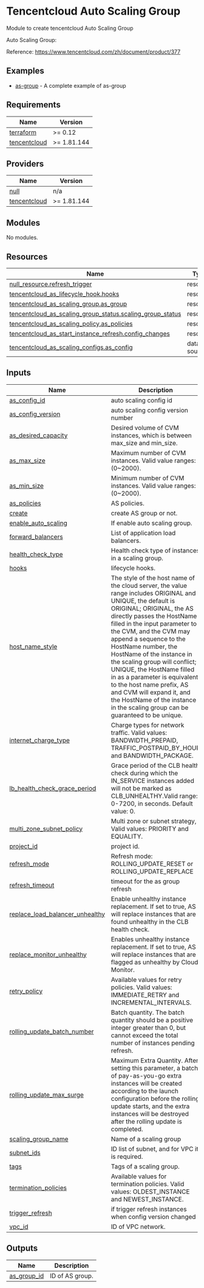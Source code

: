 # Tencentcloud Auto Scaling Group

Module to create tencentcloud Auto Scaling Group

Auto Scaling Group:

Reference: https://www.tencentcloud.com/zh/document/product/377

## Examples
- [as-group](../../../examples/as-group) - A complete example of as-group
## Requirements

| Name | Version |
|------|---------|
| <a name="requirement_terraform"></a> [terraform](#requirement\_terraform) | >= 0.12 |
| <a name="requirement_tencentcloud"></a> [tencentcloud](#requirement\_tencentcloud) | >= 1.81.144 |

## Providers

| Name | Version |
|------|---------|
| <a name="provider_null"></a> [null](#provider\_null) | n/a |
| <a name="provider_tencentcloud"></a> [tencentcloud](#provider\_tencentcloud) | >= 1.81.144 |

## Modules

No modules.

## Resources

| Name | Type |
|------|------|
| [null_resource.refresh_trigger](https://registry.terraform.io/providers/hashicorp/null/latest/docs/resources/resource) | resource |
| [tencentcloud_as_lifecycle_hook.hooks](https://registry.terraform.io/providers/tencentcloudstack/tencentcloud/latest/docs/resources/as_lifecycle_hook) | resource |
| [tencentcloud_as_scaling_group.as_group](https://registry.terraform.io/providers/tencentcloudstack/tencentcloud/latest/docs/resources/as_scaling_group) | resource |
| [tencentcloud_as_scaling_group_status.scaling_group_status](https://registry.terraform.io/providers/tencentcloudstack/tencentcloud/latest/docs/resources/as_scaling_group_status) | resource |
| [tencentcloud_as_scaling_policy.as_policies](https://registry.terraform.io/providers/tencentcloudstack/tencentcloud/latest/docs/resources/as_scaling_policy) | resource |
| [tencentcloud_as_start_instance_refresh.config_changes](https://registry.terraform.io/providers/tencentcloudstack/tencentcloud/latest/docs/resources/as_start_instance_refresh) | resource |
| [tencentcloud_as_scaling_configs.as_config](https://registry.terraform.io/providers/tencentcloudstack/tencentcloud/latest/docs/data-sources/as_scaling_configs) | data source |

## Inputs

| Name | Description | Type | Default | Required |
|------|-------------|------|---------|:--------:|
| <a name="input_as_config_id"></a> [as\_config\_id](#input\_as\_config\_id) | auto scaling config id | `string` | `""` | no |
| <a name="input_as_config_version"></a> [as\_config\_version](#input\_as\_config\_version) | auto scaling config version number | `string` | `""` | no |
| <a name="input_as_desired_capacity"></a> [as\_desired\_capacity](#input\_as\_desired\_capacity) | Desired volume of CVM instances, which is between max\_size and min\_size. | `number` | `0` | no |
| <a name="input_as_max_size"></a> [as\_max\_size](#input\_as\_max\_size) | Maximum number of CVM instances. Valid value ranges: (0~2000). | `number` | `3` | no |
| <a name="input_as_min_size"></a> [as\_min\_size](#input\_as\_min\_size) | Minimum number of CVM instances. Valid value ranges: (0~2000). | `number` | `1` | no |
| <a name="input_as_policies"></a> [as\_policies](#input\_as\_policies) | AS policies. | `any` | `{}` | no |
| <a name="input_create"></a> [create](#input\_create) | create AS group or not. | `bool` | `true` | no |
| <a name="input_enable_auto_scaling"></a> [enable\_auto\_scaling](#input\_enable\_auto\_scaling) | If enable auto scaling group. | `bool` | `true` | no |
| <a name="input_forward_balancers"></a> [forward\_balancers](#input\_forward\_balancers) | List of application load balancers. | `any` | `[]` | no |
| <a name="input_health_check_type"></a> [health\_check\_type](#input\_health\_check\_type) | Health check type of instances in a scaling group. | `string` | `null` | no |
| <a name="input_hooks"></a> [hooks](#input\_hooks) | lifecycle hooks. | `any` | `{}` | no |
| <a name="input_host_name_style"></a> [host\_name\_style](#input\_host\_name\_style) | The style of the host name of the cloud server, the value range includes ORIGINAL and UNIQUE, the default is ORIGINAL; ORIGINAL, the AS directly passes the HostName filled in the input parameter to the CVM, and the CVM may append a sequence to the HostName number, the HostName of the instance in the scaling group will conflict; UNIQUE, the HostName filled in as a parameter is equivalent to the host name prefix, AS and CVM will expand it, and the HostName of the instance in the scaling group can be guaranteed to be unique. | `string` | `"UNIQUE"` | no |
| <a name="input_internet_charge_type"></a> [internet\_charge\_type](#input\_internet\_charge\_type) | Charge types for network traffic. Valid values: BANDWIDTH\_PREPAID, TRAFFIC\_POSTPAID\_BY\_HOUR and BANDWIDTH\_PACKAGE. | `string` | `"TRAFFIC_POSTPAID_BY_HOUR"` | no |
| <a name="input_lb_health_check_grace_period"></a> [lb\_health\_check\_grace\_period](#input\_lb\_health\_check\_grace\_period) | Grace period of the CLB health check during which the IN\_SERVICE instances added will not be marked as CLB\_UNHEALTHY.Valid range: 0-7200, in seconds. Default value: 0. | `number` | `0` | no |
| <a name="input_multi_zone_subnet_policy"></a> [multi\_zone\_subnet\_policy](#input\_multi\_zone\_subnet\_policy) | Multi zone or subnet strategy, Valid values: PRIORITY and EQUALITY. | `string` | `"EQUALITY"` | no |
| <a name="input_project_id"></a> [project\_id](#input\_project\_id) | project id. | `number` | `0` | no |
| <a name="input_refresh_mode"></a> [refresh\_mode](#input\_refresh\_mode) | Refresh mode: ROLLING\_UPDATE\_RESET or ROLLING\_UPDATE\_REPLACE | `string` | `"ROLLING_UPDATE_RESET"` | no |
| <a name="input_refresh_timeout"></a> [refresh\_timeout](#input\_refresh\_timeout) | timeout for the as group refresh | `string` | `"20m"` | no |
| <a name="input_replace_load_balancer_unhealthy"></a> [replace\_load\_balancer\_unhealthy](#input\_replace\_load\_balancer\_unhealthy) | Enable unhealthy instance replacement. If set to true, AS will replace instances that are found unhealthy in the CLB health check. | `bool` | `true` | no |
| <a name="input_replace_monitor_unhealthy"></a> [replace\_monitor\_unhealthy](#input\_replace\_monitor\_unhealthy) | Enables unhealthy instance replacement. If set to true, AS will replace instances that are flagged as unhealthy by Cloud Monitor. | `bool` | `false` | no |
| <a name="input_retry_policy"></a> [retry\_policy](#input\_retry\_policy) | Available values for retry policies. Valid values: IMMEDIATE\_RETRY and INCREMENTAL\_INTERVALS. | `string` | `"IMMEDIATE_RETRY"` | no |
| <a name="input_rolling_update_batch_number"></a> [rolling\_update\_batch\_number](#input\_rolling\_update\_batch\_number) | Batch quantity. The batch quantity should be a positive integer greater than 0, but cannot exceed the total number of instances pending refresh. | `number` | `1` | no |
| <a name="input_rolling_update_max_surge"></a> [rolling\_update\_max\_surge](#input\_rolling\_update\_max\_surge) | Maximum Extra Quantity. After setting this parameter, a batch of pay-as-you-go extra instances will be created according to the launch configuration before the rolling update starts, and the extra instances will be destroyed after the rolling update is completed. | `number` | `null` | no |
| <a name="input_scaling_group_name"></a> [scaling\_group\_name](#input\_scaling\_group\_name) | Name of a scaling group | `string` | `""` | no |
| <a name="input_subnet_ids"></a> [subnet\_ids](#input\_subnet\_ids) | ID list of subnet, and for VPC it is required. | `list(string)` | `[]` | no |
| <a name="input_tags"></a> [tags](#input\_tags) | Tags of a scaling group. | `map(string)` | `{}` | no |
| <a name="input_termination_policies"></a> [termination\_policies](#input\_termination\_policies) | Available values for termination policies. Valid values: OLDEST\_INSTANCE and NEWEST\_INSTANCE. | `list(string)` | <pre>[<br/>  "OLDEST_INSTANCE"<br/>]</pre> | no |
| <a name="input_trigger_refresh"></a> [trigger\_refresh](#input\_trigger\_refresh) | if trigger refresh instances when config version changed | `bool` | `false` | no |
| <a name="input_vpc_id"></a> [vpc\_id](#input\_vpc\_id) | ID of VPC network. | `string` | `""` | no |

## Outputs

| Name | Description |
|------|-------------|
| <a name="output_as_group_id"></a> [as\_group\_id](#output\_as\_group\_id) | ID of AS group. |

